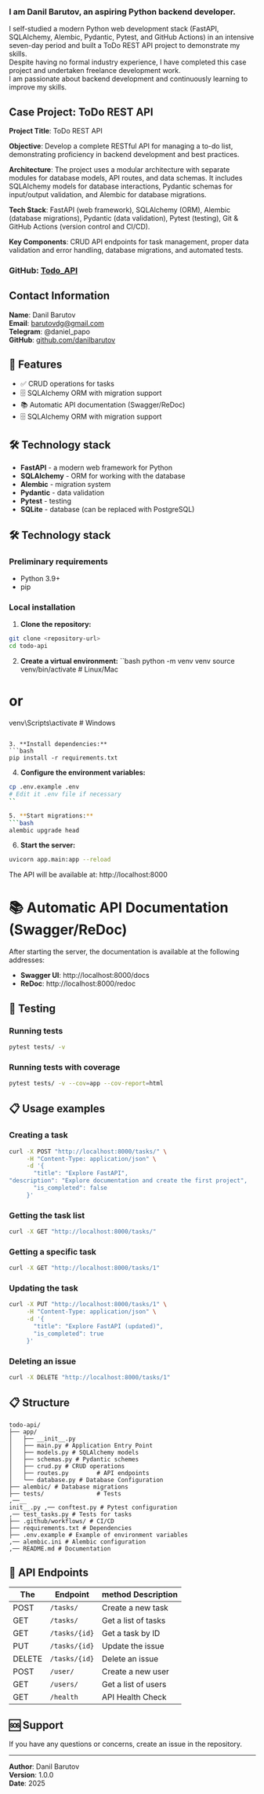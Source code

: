 ### I am Danil Barutov, an aspiring Python backend developer.  
I self-studied a modern Python web development stack (FastAPI, SQLAlchemy, Alembic, Pydantic, Pytest, and GitHub Actions) in an intensive seven-day period and built a ToDo REST API project to demonstrate my skills.  
Despite having no formal industry experience, I have completed this case project and undertaken freelance development work.  
I am passionate about backend development and continuously learning to improve my skills.  

## Case Project: ToDo REST API


**Project Title**: ToDo REST API  

**Objective**: Develop a complete RESTful API for managing a to-do list, demonstrating proficiency in backend development and best practices.  

**Architecture**: The project uses a modular architecture with separate modules for database models, API routes, and data schemas. It includes SQLAlchemy models for database interactions, Pydantic schemas for input/output validation, and Alembic for database migrations.  

**Tech Stack**: FastAPI (web framework), SQLAlchemy (ORM), Alembic (database migrations), Pydantic (data validation), Pytest (testing), Git & GitHub Actions (version control and CI/CD).  

**Key Components**: CRUD API endpoints for task management, proper data validation and error handling, database migrations, and automated tests.   


### GitHub: [Todo_API](https://github.com/DanielBarutov/Todo_API)

## Contact Information

**Name**: Danil Barutov  
**Email**: barutovdg@gmail.com  
**Telegram**: @daniel_papo  
**GitHub**: [github.com/danilbarutov](https://github.com/DanielBarutov)


## 🚀 Features

- ✅ CRUD operations for tasks
- 🗄️ SQLAlchemy ORM with migration support
- 📚 Automatic API documentation (Swagger/ReDoc)
- 🗄️ SQLAlchemy ORM with migration support

## 🛠️ Technology stack

- **FastAPI** - a modern web framework for Python
- **SQLAlchemy** - ORM for working with the database
- **Alembic** - migration system
- **Pydantic** - data validation
- **Pytest** - testing
- **SQLite** - database (can be replaced with PostgreSQL)

## 🛠️ Technology stack

### Preliminary requirements

- Python 3.9+
- pip

### Local installation

1. **Clone the repository:**
```bash
git clone <repository-url>
cd todo-api
```

2. **Create a virtual environment:**
``bash
python -m venv venv
source venv/bin/activate # Linux/Mac
# or
venv\Scripts\activate  # Windows
```

3. **Install dependencies:**
```bash
pip install -r requirements.txt
```

4. **Configure the environment variables:**
```bash
cp .env.example .env
# Edit it .env file if necessary
``

5. **Start migrations:**
```bash
alembic upgrade head
```

6. **Start the server:**
```bash
uvicorn app.main:app --reload
```

The API will be available at: http://localhost:8000

# 📚 Automatic API Documentation (Swagger/ReDoc)

After starting the server, the documentation is available at the following addresses:

- **Swagger UI**: http://localhost:8000/docs
- **ReDoc**: http://localhost:8000/redoc

## 🧪 Testing

### Running tests
```bash
pytest tests/ -v
```

### Running tests with coverage
```bash
pytest tests/ -v --cov=app --cov-report=html
```

## 📋 Usage examples

### Creating a task
```bash
curl -X POST "http://localhost:8000/tasks/" \
     -H "Content-Type: application/json" \
     -d '{
       "title": "Explore FastAPI",
"description": "Explore documentation and create the first project",
       "is_completed": false
     }'
```

### Getting the task list
```bash
curl -X GET "http://localhost:8000/tasks/"
```

### Getting a specific task
```bash
curl -X GET "http://localhost:8000/tasks/1"
```

### Updating the task
```bash
curl -X PUT "http://localhost:8000/tasks/1" \
     -H "Content-Type: application/json" \
     -d '{
       "title": "Explore FastAPI (updated)",
       "is_completed": true
     }'
```

### Deleting an issue
```bash
curl -X DELETE "http://localhost:8000/tasks/1"
```
## 📋 Structure

```
todo-api/
├── app/
│   ├── __init__.py
│   ├── main.py # Application Entry Point
│   ├── models.py # SQLAlchemy models
│   ├── schemas.py # Pydantic schemes
│   ├── crud.py # CRUD operations
│   ├── routes.py        # API endpoints
│   └── database.py # Database Configuration
├── alembic/ # Database migrations
├── tests/               # Tests
,──__
init__.py ,── conftest.py # Pytest configuration
,── test_tasks.py # Tests for tasks
├── .github/workflows/ # CI/CD
├── requirements.txt # Dependencies
├── .env.example # Example of environment variables
,── alembic.ini # Alembic configuration
,── README.md # Documentation
```

## 🔧 API Endpoints

| The | Endpoint | method Description |
|-------|----------|----------|
| POST | `/tasks/` | Create a new task |
| GET | `/tasks/` | Get a list of tasks |
| GET | `/tasks/{id}` | Get a task by ID |
|PUT | `/tasks/{id}` | Update the issue |
| DELETE | `/tasks/{id}` | Delete an issue |
| POST | `/user/` | Create a new user |
| GET | `/users/` | Get a list of users |
| GET | `/health` | API Health Check |


## 🆘 Support

If you have any questions or concerns, create an issue in the repository.

---

**Author**: Danil Barutov  
**Version**: 1.0.0  
**Date**: 2025

```
